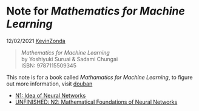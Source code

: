 # Note for *Mathematics for Machine Learning*

12/02/2021 [KevinZonda](https://github.com/KevinZonda)

> *Mathematics for Machine Learning*  
> by Yoshiyuki Suruai & Sadami Chungai  
> ISBN: 9787115509345

This note is for a book called *Mathamatics for Machine Learning*, to figure out more information, visit [douban](https://book.douban.com/subject/33414479/)

- [N1: Idea of Neural Networks](note/N1.md)
- [UNFINISHED: N2: Mathematical Foundations of Neural Networks](note/N2.md)